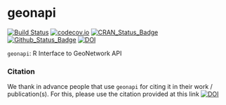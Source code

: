 **geonapi**
===========

[![Build Status](https://travis-ci.org/eblondel/geonapi.svg?branch=master)](https://travis-ci.org/eblondel/geonapi)
[![codecov.io](http://codecov.io/github/eblondel/geonapi/coverage.svg?branch=master)](http://codecov.io/github/eblondel/geonapi?branch=master)
[![CRAN_Status_Badge](http://www.r-pkg.org/badges/version/geonapi)](https://cran.r-project.org/package=geonapi)
[![Github_Status_Badge](https://img.shields.io/badge/Github-0.3--0-blue.svg)](https://github.com/eblondel/geonapi)
[![DOI](https://zenodo.org/badge/DOI/10.5281/zenodo.1345013.svg)](https://doi.org/10.5281/zenodo.1345013)

``geonapi``: R Interface to GeoNetwork API

### Citation

We thank in advance people that use ``geonapi`` for citing it in their work / publication(s). For this, please use the citation provided at this link [![DOI](https://zenodo.org/badge/DOI/10.5281/zenodo.1345013.svg)](https://doi.org/10.5281/zenodo.1345013)
